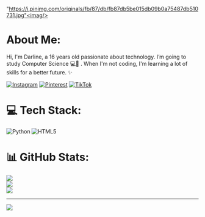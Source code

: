 <imag>"https://i.pinimg.com/originals/fb/87/db/fb87db5be015db09b0a75487db510731.jpg"<imag/>
# About Me:
Hi, I'm Darline, a 16 years old passionate about technology. I’m going to study Computer Science 💻🤍 . When I'm not coding, I'm learning a lot of skills for a better future. ✨


[![Instagram](https://img.shields.io/badge/Instagram-%23E4405F.svg?logo=Instagram&logoColor=white)](https://instagram.com/DARLINe_007) [![Pinterest](https://img.shields.io/badge/Pinterest-%23E60023.svg?logo=Pinterest&logoColor=white)](https://pinterest.com/DARLINe_007) [![TikTok](https://img.shields.io/badge/TikTok-%23000000.svg?logo=TikTok&logoColor=white)](https://tiktok.com/@DARLINe_007) 

# 💻 Tech Stack:
![Python](https://img.shields.io/badge/python-3670A0?style=for-the-badge&logo=python&logoColor=ffdd54) ![HTML5](https://img.shields.io/badge/html5-%23E34F26.svg?style=for-the-badge&logo=html5&logoColor=white)
# 📊 GitHub Stats:
![](https://github-readme-stats.vercel.app/api?username=darlin-e&theme=dracula&hide_border=false&include_all_commits=false&count_private=false)<br/>
![](https://github-readme-streak-stats.herokuapp.com/?user=darlin-e&theme=dracula&hide_border=false)<br/>
![](https://github-readme-stats.vercel.app/api/top-langs/?username=darlin-e&theme=dracula&hide_border=false&include_all_commits=false&count_private=false&layout=compact)

---
[![](https://visitcount.itsvg.in/api?id=darlin-e&icon=9&color=10)](https://visitcount.itsvg.in)

<!-- Proudly created with GPRM ( https://gprm.itsvg.in ) -->
